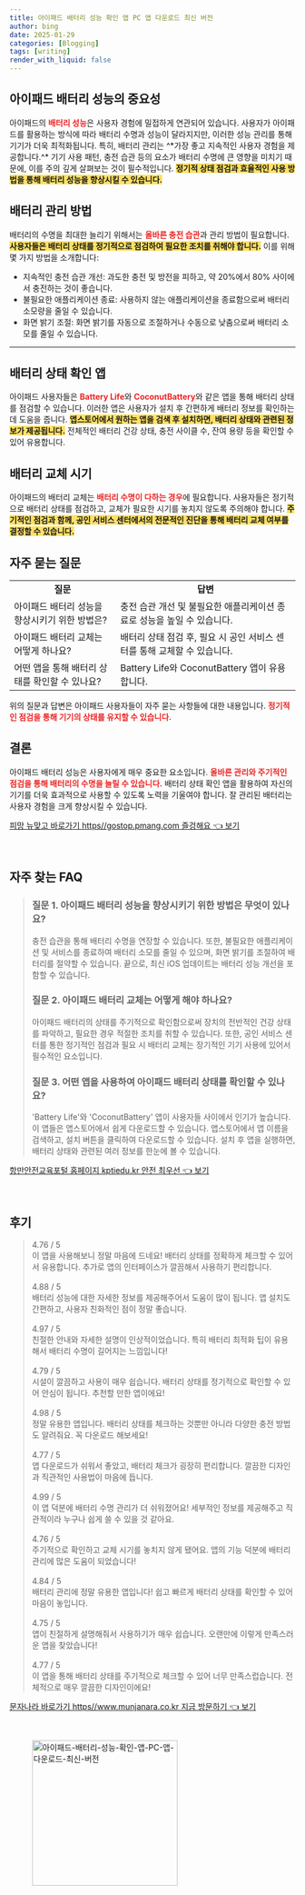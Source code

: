 ```yaml
---
title: 아이패드 배터리 성능 확인 앱 PC 앱 다운로드 최신 버전
author: bing
date: 2025-01-29
categories: [Blogging]
tags: [writing]
render_with_liquid: false
---
```



<h2 id='아이패드 배터리 성능의 중요성'>아이패드 배터리 성능의 중요성</h2>

<p>아이패드의 <b><span style="color: #ee2323;">배터리 성능</span></b>은 사용자 경험에 밀접하게 연관되어 있습니다. 사용자가 아이패드를 활용하는 방식에 따라 배터리 수명과 성능이 달라지지만, 이러한 성능 관리를 통해 기기가 더욱 최적화됩니다. 특히, 배터리 관리는 ^*가장 좋고 지속적인 사용자 경험을 제공합니다.^* 기기 사용 패턴, 충전 습관 등의 요소가 배터리 수명에 큰 영향을 미치기 때문에, 이를 주의 깊게 살펴보는 것이 필수적입니다. <b><span style="background-color: #ffe066;">정기적 상태 점검과 효율적인 사용 방법을 통해 배터리 성능을 향상시킬 수 있습니다.</span></b></p>

<h2 id='배터리 관리 방법'>배터리 관리 방법</h2>

<p>배터리의 수명을 최대한 늘리기 위해서는 <b><span style="color: #ee2323;">올바른 충전 습관</span></b>과 관리 방법이 필요합니다. <b><span style="background-color: #ffe066;">사용자들은 배터리 상태를 정기적으로 점검하여 필요한 조치를 취해야 합니다.</span></b> 이를 위해 몇 가지 방법을 소개합니다:</p>

<ul>
    <li>지속적인 충전 습관 개선: 과도한 충전 및 방전을 피하고, 약 20%에서 80% 사이에서 충전하는 것이 좋습니다.</li>
    <li>불필요한 애플리케이션 종료: 사용하지 않는 애플리케이션을 종료함으로써 배터리 소모량을 줄일 수 있습니다.</li>
    <li>화면 밝기 조절: 화면 밝기를 자동으로 조절하거나 수동으로 낮춤으로써 배터리 소모를 줄일 수 있습니다.</li>
</ul>

<hr />

<h2 id='배터리 상태 확인 앱'>배터리 상태 확인 앱</h2>

<p>아이패드 사용자들은 <b><span style="color: #ee2323;">Battery Life</span></b>와 <b><span style="color: #ee2323;">CoconutBattery</span></b>와 같은 앱을 통해 배터리 상태를 점검할 수 있습니다. 이러한 앱은 사용자가 설치 후 간편하게 배터리 정보를 확인하는 데 도움을 줍니다. <b><span style="background-color: #ffe066;">앱스토어에서 원하는 앱을 검색 후 설치하면, 배터리 상태와 관련된 정보가 제공됩니다.</span></b> 전체적인 배터리 건강 상태, 충전 사이클 수, 잔여 용량 등을 확인할 수 있어 유용합니다.</p>

<h2 id='배터리 교체 시기'>배터리 교체 시기</h2>

<p>아이패드의 배터리 교체는 <b><span style="color: #ee2323;">배터리 수명이 다하는 경우</span></b>에 필요합니다. 사용자들은 정기적으로 배터리 상태를 점검하고, 교체가 필요한 시기를 놓치지 않도록 주의해야 합니다. <b><span style="background-color: #ffe066;">주기적인 점검과 함께, 공인 서비스 센터에서의 전문적인 진단을 통해 배터리 교체 여부를 결정할 수 있습니다.</span></b></p>

<h2 id='자주 묻는 질문'>자주 묻는 질문</h2>

<table>
    <tr>
        <td style="text-align: center; height: 17px;"><b>질문</b></td>
        <td style="text-align: center; height: 17px;"><b>답변</b></td>
    </tr>
    <tr>
        <td>아이패드 배터리 성능을 향상시키기 위한 방법은?</td>
        <td>충전 습관 개선 및 불필요한 애플리케이션 종료로 성능을 높일 수 있습니다.</td>
    </tr>
    <tr>
        <td>아이패드 배터리 교체는 어떻게 하나요?</td>
        <td>배터리 상태 점검 후, 필요 시 공인 서비스 센터를 통해 교체할 수 있습니다.</td>
    </tr>
    <tr>
        <td>어떤 앱을 통해 배터리 상태를 확인할 수 있나요?</td>
        <td>Battery Life와 CoconutBattery 앱이 유용합니다.</td>
    </tr>
</table>

<p>위의 질문과 답변은 아이패드 사용자들이 자주 묻는 사항들에 대한 내용입니다. <b><span style="color: #ee2323;">정기적인 점검을 통해 기기의 상태를 유지할 수 있습니다.</span></b></p>

<h2 id='결론'>결론</h2>

<p>아이패드 배터리 성능은 사용자에게 매우 중요한 요소입니다. <b><span style="color: #ee2323;">올바른 관리와 주기적인 점검을 통해 배터리의 수명을 늘릴 수 있습니다.</span></b> 배터리 상태 확인 앱을 활용하여 자신의 기기를 더욱 효과적으로 사용할 수 있도록 노력을 기울여야 합니다. 잘 관리된 배터리는 사용자 경험을 크게 향상시킬 수 있습니다.</p>


<p><a class="click-button" title="피망 뉴맞고 바로가기 https//gostop.pmang.com 즐겅해요" href="https://afficreate.github.io/posts/%ED%94%BC%EB%A7%9D-%EB%89%B4%EB%A7%9E%EA%B3%A0-%EB%B0%94%EB%A1%9C%EA%B0%80%EA%B8%B0-httpsgostop.pmang.com-%EC%A6%90%EA%B2%85%ED%95%B4%EC%9A%94/" rel="dofollow">피망 뉴맞고 바로가기 https//gostop.pmang.com 즐겅해요 👈 보기</a></p><br>
<h2 id='자주_찾는_FAQ'>자주 찾는 FAQ</h2>
<div itemscope="" itemtype="https://schema.org/FAQPage"> 
<blockquote> 
<div itemscope="" itemprop="mainEntity" itemtype="https://schema.org/Question"> 
<h3 itemprop="name">질문 1. 아이패드 배터리 성능을 향상시키기 위한 방법은 무엇이 있나요?</h3> 
<div itemscope="" itemprop="acceptedAnswer" itemtype="https://schema.org/Answer"> 
<span itemprop="text"> 
<p>충전 습관을 통해 배터리 수명을 연장할 수 있습니다. 또한, 불필요한 애플리케이션 및 서비스를 종료하여 배터리 소모를 줄일 수 있으며, 화면 밝기를 조절하여 배터리를 절약할 수 있습니다. 끝으로, 최신 iOS 업데이트는 배터리 성능 개선을 포함할 수 있습니다.</p> 
</span> 
</div> 
</div> 

<div itemscope="" itemprop="mainEntity" itemtype="https://schema.org/Question"> 
<h3 itemprop="name">질문 2. 아이패드 배터리 교체는 어떻게 해야 하나요?</h3> 
<div itemscope="" itemprop="acceptedAnswer" itemtype="https://schema.org/Answer"> 
<span itemprop="text"> 
<p>아이패드 배터리의 상태를 주기적으로 확인함으로써 장치의 전반적인 건강 상태를 파악하고, 필요한 경우 적절한 조치를 취할 수 있습니다. 또한, 공인 서비스 센터를 통한 정기적인 점검과 필요 시 배터리 교체는 장기적인 기기 사용에 있어서 필수적인 요소입니다.</p> 
</span> 
</div> 
</div> 

<div itemscope="" itemprop="mainEntity" itemtype="https://schema.org/Question"> 
<h3 itemprop="name">질문 3. 어떤 앱을 사용하여 아이패드 배터리 상태를 확인할 수 있나요?</h3> 
<div itemscope="" itemprop="acceptedAnswer" itemtype="https://schema.org/Answer"> 
<span itemprop="text"> 
<p>'Battery Life'와 'CoconutBattery' 앱이 사용자들 사이에서 인기가 높습니다. 이 앱들은 앱스토어에서 쉽게 다운로드할 수 있습니다. 앱스토어에서 앱 이름을 검색하고, 설치 버튼을 클릭하여 다운로드할 수 있습니다. 설치 후 앱을 실행하면, 배터리 상태와 관련된 여러 정보를 한눈에 볼 수 있습니다.</p> 
</span> 
</div> 
</div> 

</blockquote> 
</div>
<p><a class="click-button" title="항만안전교육포털 홈페이지 kptiedu.kr 안전 최우선" href="https://afficreate.github.io/posts/%ED%95%AD%EB%A7%8C%EC%95%88%EC%A0%84%EA%B5%90%EC%9C%A1%ED%8F%AC%ED%84%B8-%ED%99%88%ED%8E%98%EC%9D%B4%EC%A7%80-kptiedu.kr-%EC%95%88%EC%A0%84-%EC%B5%9C%EC%9A%B0%EC%84%A0/" rel="dofollow">항만안전교육포털 홈페이지 kptiedu.kr 안전 최우선 👈 보기</a></p><br>
<h2 id='후기'>후기</h2>
<div itemscope itemtype="https://schema.org/Product">
  <blockquote>
  <div itemprop="review" itemscope itemtype="https://schema.org/Review">
      <div itemprop="reviewRating" itemscope itemtype="https://schema.org/Rating"> <span itemprop="ratingValue">4.76</span> / <span itemprop="bestRating">5</span> </div>
      <span itemprop="reviewBody">이 앱을 사용해보니 정말 마음에 드네요! 배터리 상태를 정확하게 체크할 수 있어서 유용합니다. 추가로 앱의 인터페이스가 깔끔해서 사용하기 편리합니다.</span>
  </div>
  <br>
  <div itemprop="review" itemscope itemtype="https://schema.org/Review">
      <div itemprop="reviewRating" itemscope itemtype="https://schema.org/Rating"> <span itemprop="ratingValue">4.88</span> / <span itemprop="bestRating">5</span> </div>
      <span itemprop="reviewBody">배터리 성능에 대한 자세한 정보를 제공해주어서 도움이 많이 됩니다. 앱 설치도 간편하고, 사용자 친화적인 점이 정말 좋습니다.</span>
  </div>
  <br>
  <div itemprop="review" itemscope itemtype="https://schema.org/Review">
      <div itemprop="reviewRating" itemscope itemtype="https://schema.org/Rating"> <span itemprop="ratingValue">4.97</span> / <span itemprop="bestRating">5</span> </div>
      <span itemprop="reviewBody">친절한 안내와 자세한 설명이 인상적이었습니다. 특히 배터리 최적화 팁이 유용해서 배터리 수명이 길어지는 느낌입니다!</span>
  </div>
  <br>
  <div itemprop="review" itemscope itemtype="https://schema.org/Review">
      <div itemprop="reviewRating" itemscope itemtype="https://schema.org/Rating"> <span itemprop="ratingValue">4.79</span> / <span itemprop="bestRating">5</span> </div>
      <span itemprop="reviewBody">시설이 깔끔하고 사용이 매우 쉽습니다. 배터리 상태를 정기적으로 확인할 수 있어 안심이 됩니다. 추천할 만한 앱이에요!</span>
  </div>
  <br>
  <div itemprop="review" itemscope itemtype="https://schema.org/Review">
      <div itemprop="reviewRating" itemscope itemtype="https://schema.org/Rating"> <span itemprop="ratingValue">4.98</span> / <span itemprop="bestRating">5</span> </div>
      <span itemprop="reviewBody">정말 유용한 앱입니다. 배터리 상태를 체크하는 것뿐만 아니라 다양한 충전 방법도 알려줘요. 꼭 다운로드 해보세요!</span>
  </div>
  <br>
  <div itemprop="review" itemscope itemtype="https://schema.org/Review">
      <div itemprop="reviewRating" itemscope itemtype="https://schema.org/Rating"> <span itemprop="ratingValue">4.77</span> / <span itemprop="bestRating">5</span> </div>
      <span itemprop="reviewBody">앱 다운로드가 쉬워서 좋았고, 배터리 체크가 굉장히 편리합니다. 깔끔한 디자인과 직관적인 사용법이 마음에 듭니다.</span>
  </div>
  <br>
  <div itemprop="review" itemscope itemtype="https://schema.org/Review">
      <div itemprop="reviewRating" itemscope itemtype="https://schema.org/Rating"> <span itemprop="ratingValue">4.99</span> / <span itemprop="bestRating">5</span> </div>
      <span itemprop="reviewBody">이 앱 덕분에 배터리 수명 관리가 더 쉬워졌어요! 세부적인 정보를 제공해주고 직관적이라 누구나 쉽게 쓸 수 있을 것 같아요.</span>
  </div>
  <br>
  <div itemprop="review" itemscope itemtype="https://schema.org/Review">
      <div itemprop="reviewRating" itemscope itemtype="https://schema.org/Rating"> <span itemprop="ratingValue">4.76</span> / <span itemprop="bestRating">5</span> </div>
      <span itemprop="reviewBody">주기적으로 확인하고 교체 시기를 놓치지 않게 됐어요. 앱의 기능 덕분에 배터리 관리에 많은 도움이 되었습니다!</span>
  </div>
  <br>
  <div itemprop="review" itemscope itemtype="https://schema.org/Review">
      <div itemprop="reviewRating" itemscope itemtype="https://schema.org/Rating"> <span itemprop="ratingValue">4.84</span> / <span itemprop="bestRating">5</span> </div>
      <span itemprop="reviewBody">배터리 관리에 정말 유용한 앱입니다! 쉽고 빠르게 배터리 상태를 확인할 수 있어 마음이 놓입니다.</span>
  </div>
  <br>
  <div itemprop="review" itemscope itemtype="https://schema.org/Review">
      <div itemprop="reviewRating" itemscope itemtype="https://schema.org/Rating"> <span itemprop="ratingValue">4.75</span> / <span itemprop="bestRating">5</span> </div>
      <span itemprop="reviewBody">앱이 친절하게 설명해줘서 사용하기가 매우 쉽습니다. 오랜만에 이렇게 만족스러운 앱을 찾았습니다!</span>
  </div>
  <br>
  <div itemprop="review" itemscope itemtype="https://schema.org/Review">
      <div itemprop="reviewRating" itemscope itemtype="https://schema.org/Rating"> <span itemprop="ratingValue">4.77</span> / <span itemprop="bestRating">5</span> </div>
      <span itemprop="reviewBody">이 앱을 통해 배터리 상태를 주기적으로 체크할 수 있어 너무 만족스럽습니다. 전체적으로 매우 깔끔한 디자인이에요!</span>
  </div>
  </blockquote>
</div>
<p><a class="click-button" title="문자나라 바로가기 https//www.munjanara.co.kr 지금 방문하기" href="https://afficreate.github.io/posts/%EB%AC%B8%EC%9E%90%EB%82%98%EB%9D%BC-%EB%B0%94%EB%A1%9C%EA%B0%80%EA%B8%B0-httpswww.munjanara.co.kr-%EC%A7%80%EA%B8%88-%EB%B0%A9%EB%AC%B8%ED%95%98%EA%B8%B0/" rel="dofollow">문자나라 바로가기 https//www.munjanara.co.kr 지금 방문하기 👈 보기</a></p><br>
<figure class="image"><img src="https://afficreate.github.io/assets/img/thumbnail/아이패드-배터리-성능-확인-앱-PC-앱-다운로드-최신-버전.webp" alt="아이패드-배터리-성능-확인-앱-PC-앱-다운로드-최신-버전" width="256" height="256"></figure>
